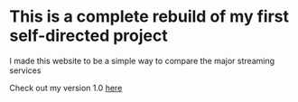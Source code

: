 <h1>This is a complete rebuild of my first self-directed project</h1>
<p>I made this website to be a simple way to compare the major streaming services</p>
<p>Check out my version 1.0 <a href="https://github.com/timdavidharris/streaming-services_1.0">here</a></p>
